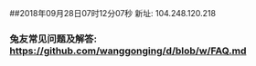 ##2018年09月28日07时12分07秒 新址: 104.248.120.218
### 兔友常见问题及解答: https://github.com/wanggonging/d/blob/w/FAQ.md
